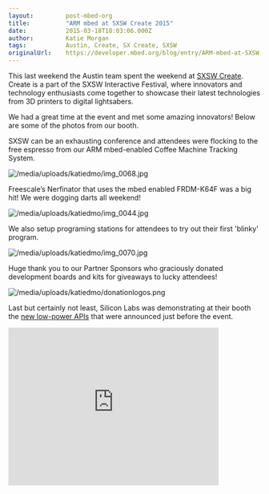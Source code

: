 ```yaml
---
layout:         post-mbed-org
title:          "ARM mbed at SXSW Create 2015"
date:           2015-03-18T18:03:06.000Z
author:         Katie Morgan
tags:           Austin, Create, SX Create, SXSW
originalUrl:    https://developer.mbed.org/blog/entry/ARM-mbed-at-SXSW-Create-2015/
---
```


<p>
  This last weekend the Austin team spent the weekend at <a href=
  "http://sxsw.com/exhibitions/sx-create" rel="nofollow">SXSW
  Create</a>. Create is a part of the SXSW Interactive Festival,
  where innovators and technology enthusiasts come together to
  showcase their latest technologies from 3D printers to digital
  lightsabers.
</p>
<p>
  We had a great time at the event and met some amazing innovators!
  Below are some of the photos from our booth.
</p>
<p>
  SXSW can be an exhausting conference and attendees were flocking
  to the free espresso from our ARM mbed-enabled Coffee Machine
  Tracking System.
</p>
<p>
  <img src=
  "https://developer.mbed.org/media/uploads/katiedmo/img_0068.jpg"
  alt="/media/uploads/katiedmo/img_0068.jpg" title=
  "/media/uploads/katiedmo/img_0068.jpg">
</p>
<p>
  Freescale’s Nerfinator that uses the mbed enabled FRDM-K64F was a
  big hit! We were dogging darts all weekend!
</p>
<p>
  <img src=
  "https://developer.mbed.org/media/uploads/katiedmo/img_0044.jpg"
  alt="/media/uploads/katiedmo/img_0044.jpg" title=
  "/media/uploads/katiedmo/img_0044.jpg">
</p>
<p>
  We also setup programing stations for attendees to try out their
  first 'blinky' program.
</p>
<p>
  <img src=
  "https://developer.mbed.org/media/uploads/katiedmo/img_0070.jpg"
  alt="/media/uploads/katiedmo/img_0070.jpg" title=
  "/media/uploads/katiedmo/img_0070.jpg">
</p>
<p>
  Huge thank you to our Partner Sponsors who graciously donated
  development boards and kits for giveaways to lucky attendees!
</p>
<p>
  <img src=
  "https://developer.mbed.org/media/uploads/katiedmo/donationlogos.png"
  alt="/media/uploads/katiedmo/donationlogos.png" title=
  "/media/uploads/katiedmo/donationlogos.png">
</p>
<p>
  Last but certainly not least, Silicon Labs was demonstrating at
  their booth the <a href=
  "http://developer.mbed.org/blog/entry/Silicon-Labs-Power-Management-APIs/">
  new low-power APIs</a> that were announced just before the event.
</p>
<div class="flex-video">
  <iframe width="420" height="315" src=
  "https://www.youtube.com/embed/JXnrkHVURtI" frameborder="0"
  allowfullscreen="allowfullscreen"></iframe>
</div>


